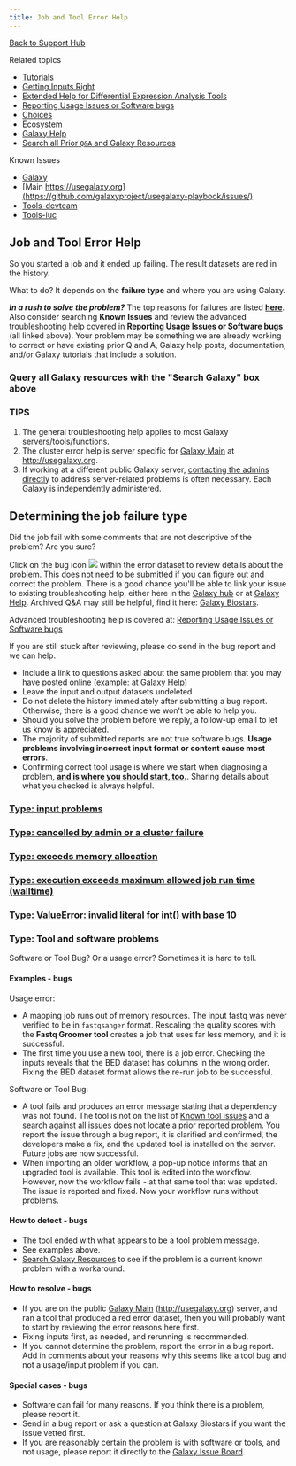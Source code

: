 ```yaml
---
title: Job and Tool Error Help
---
```

[Back to Support Hub](/support/)

Related topics

* [Tutorials](/learn/)
* [Getting Inputs Right](/support/#getting-inputs-right)
* [Extended Help for Differential Expression Analysis Tools](/support/diff-expression/)
* [Reporting Usage Issues or Software bugs](/issues/)
* [Choices](/use/#which-platform-platform-type-to-choose)
* [Ecosystem](https://galaxyproject.github.io/)
* [Galaxy Help](https://help.galaxyproject.org/)
* [Search all Prior `Q&A` and Galaxy Resources](https://galaxyproject.org/search/)

Known Issues

* [Galaxy](https://github.com/galaxyproject/galaxy/issues/)
* [Main https://usegalaxy.org](https://github.com/galaxyproject/usegalaxy-playbook/issues/)
* [Tools-devteam](https://github.com/galaxyproject/tools-devteam/issues/)
* [Tools-iuc](https://github.com/galaxyproject/tools-iuc/issues)

## Job and Tool Error Help

So you started a job and it ended up failing. The result datasets are red in the history.

What to do? It depends on the **failure type** and where you are using Galaxy.

***In a rush to solve the problem?*** The top reasons for failures are listed [**here**](/support/#getting-inputs-right). Also consider searching **Known Issues** and review the advanced troubleshooting help covered in **Reporting Usage Issues or Software bugs** (all linked above). Your problem may be something we are already working to correct or have existing prior Q and A, Galaxy help posts, documentation, and/or Galaxy tutorials that include a solution.

### Query all Galaxy resources with the "Search Galaxy" box above

### TIPS

1. The general troubleshooting help applies to most Galaxy servers/tools/functions.
1. The cluster error help is server specific for [Galaxy Main](/main/) at http://usegalaxy.org.
1. If working at a different public Galaxy server, [contacting the admins directly](/use/) to address server-related problems is often necessary. Each Galaxy is independently administered.


## Determining the job failure type

Did the job fail with some comments that are not descriptive of the problem? Are you sure?

Click on the bug icon ![](/images/icons/bug.png) within the error dataset to review details about the problem. This does not need to be submitted if you can figure out and correct the problem. There is a good chance you'll be able to link your issue to existing troubleshooting help, either here in the [Galaxy hub](/support/) or at [Galaxy Help](https://help.galaxyproject.org/). Archived Q&A may still be helpful, find it here: [Galaxy Biostars](https://biostar.usegalaxy.org).

Advanced troubleshooting help is covered at: [Reporting Usage Issues or Software bugs](/issues/)

If you are still stuck after reviewing, please do send in the bug report and we can help.

* Include a link to questions asked about the same problem that you may have posted online (example: at [Galaxy Help](https://help.galaxyproject.org/))
* Leave the input and output datasets undeleted
* Do not delete the history immediately after submitting a bug report. Otherwise, there is a good chance we won't be able to help you.
* Should you solve the problem before we reply, a follow-up email to let us know is appreciated.
* The majority of submitted reports are not true software bugs. **Usage problems involving incorrect input format or content cause most errors**.
* Confirming correct tool usage is where we start when diagnosing a problem, [**and is where you should start, too.**](/support/troubleshoot-an-error/). Sharing details about what you checked is always helpful.

### [Type: input problems](https://training.galaxyproject.org/training-material/faqs/galaxy/analysis_job_failure_input_problem.html)

### [Type: cancelled by admin or a cluster failure](https://training.galaxyproject.org/training-material/faqs/galaxy/troubleshooting_cluster_failure.html)

### [Type: exceeds memory allocation](https://training.galaxyproject.org/training-material/faqs/galaxy/troubleshooting_excess_memory.html)

### [Type: execution exceeds maximum allowed job run time (walltime)](https://training.galaxyproject.org/training-material/faqs/galaxy/analysis_job_failure_walltime.html)

### [Type: ValueError: invalid literal for int() with base 10](https://training.galaxyproject.org/training-material/faqs/galaxy/analysis_job_failure_value_error.html)

### Type: Tool and software problems

Software or Tool Bug? Or a usage error? Sometimes it is hard to tell.

#### Examples - bugs

Usage error:

* A mapping job runs out of memory resources. The input fastq was never verified to be in `fastqsanger` format. Rescaling the quality scores with the **Fastq Groomer tool** creates a job that uses far less memory, and it is successful.
* The first time you use a new tool, there is a job error. Checking the inputs reveals that the BED dataset has columns in the wrong order. Fixing the BED dataset format allows the re-run job to be successful.

Software or Tool Bug:

* A tool fails and produces an error message stating that a dependency was not found. The tool is not on the list of [Known tool issues](/support/tool-issues/) and a search against [all issues](/issues/) does not locate a prior reported problem. You report the issue through a bug report, it is clarified and confirmed, the developers make a fix, and the updated tool is installed on the server. Future jobs are now successful.
* When importing an older workflow, a pop-up notice informs that an upgraded tool is available. This tool is edited into the workflow. However, now the workflow fails - at that same tool that was updated. The issue is reported and fixed. Now your workflow runs without problems.

#### How to detect - bugs

* The tool ended with what appears to be a tool problem message.
* See examples above.
* [Search Galaxy Resources](/search) to see if the problem is a current known problem with a workaround.

#### How to resolve - bugs

* If you are on the public [Galaxy Main](/main/) (http://usegalaxy.org) server, and ran a tool that produced a red error dataset, then you will probably want to start by reviewing the error reasons here first.
* Fixing inputs first, as needed, and rerunning is recommended.
* If you cannot determine the problem, report the error in a bug report. Add in comments about your reasons why this seems like a tool bug and not a usage/input problem if you can.

#### Special cases - bugs

* Software can fail for many reasons. If you think there is a problem, please report it.
* Send in a bug report or ask a question at Galaxy Biostars if you want the issue vetted first.
* If you are reasonably certain the problem is with software or tools, and not usage, please report it directly to the [Galaxy Issue Board](/issues/).
